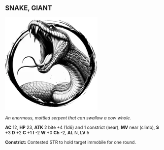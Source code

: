 ## SNAKE, GIANT

![](images/snake-giant.webp)

_An enormous, mottled serpent that can swallow a cow whole._

**AC** 12, **HP** 23, **ATK** 2 bite +4 (1d6) and 1 constrict (near), **MV** near (climb), **S** +3 **D** +2 **C** +1 **I** -2 **W** +0 **Ch** -2, **AL** N, **LV** 5

**Constrict:** Contested STR to hold target immobile for one round.

